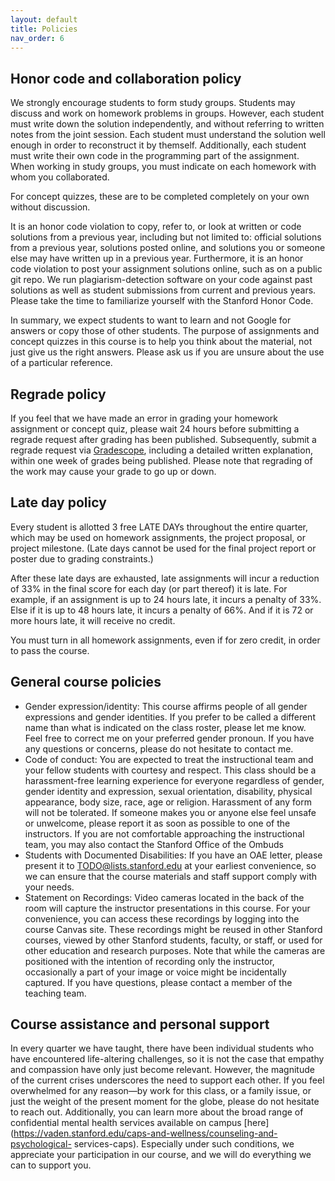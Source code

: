 ```yaml
---
layout: default
title: Policies
nav_order: 6
---
```

## Honor code and collaboration policy

We strongly encourage students to form study groups. Students may discuss and work on homework problems in groups. However, each student must write down the solution independently, and without referring to written notes from the joint session. Each student must understand the solution well enough in order to reconstruct it by themself.  Additionally, each student must write their own code in the programming part of the assignment.  When working in study groups, you must indicate on each homework with whom you collaborated. 

For concept quizzes, these are to be completed completely on your own without discussion.

It is an honor code violation to copy, refer to, or look at written or code solutions from a previous year, including but not limited to: official solutions from a previous year, solutions posted online, and solutions you or someone else may have written up in a previous year. Furthermore, it is an honor code violation to post your assignment solutions online, such as on a public git repo. We run plagiarism-detection software on your code against past solutions as well as student submissions from current and previous years. Please take the time to familiarize yourself with the Stanford Honor Code.

In summary, we expect students to want to learn and not Google for answers or copy those of other students. The purpose of assignments and concept quizzes in this course is to help you think about the material, not just give us the right answers.  Please ask us if you are unsure about the use of a particular reference.

## Regrade policy

If you feel that we have made an error in grading your homework assignment or concept quiz, please wait 24 hours before submitting a regrade request after grading has been published. Subsequently, submit a regrade request via [Gradescope](https://www.gradescope.com/courses/379982), including a detailed written explanation, within one week of grades being published. Please note that regrading of the work may cause your grade to go up or down. 

## Late day policy

Every student is allotted 3 free LATE DAYs throughout the entire quarter, which may be used on homework assignments, the project proposal, or project milestone. (Late days cannot be used for the final project report or poster due to grading constraints.)

After these late days are exhausted, late assignments will incur a reduction of 33% in the final score for each day (or part thereof) it is late. For example, if an assignment is up to 24 hours late, it incurs a penalty of 33%. Else if it is up to 48 hours late, it incurs a penalty of 66%. And if it is 72 or more hours late, it will receive no credit.

You must turn in all homework assignments, even if for zero credit, in order to pass the course.

## General course policies

- Gender expression/identity: This course affirms people of all gender expressions and gender identities. If you prefer to be called a different name than what is indicated on the class roster, please let me know. Feel free to correct me on your preferred gender pronoun. If you have any questions or concerns, please do not hesitate to contact me.
- Code of conduct: You are expected to treat the instructional team and your fellow students with courtesy and respect. This class should be a harassment-free learning experience for everyone regardless of gender, gender identity and expression, sexual orientation, disability, physical appearance, body size, race, age or religion. Harassment of any form will not be tolerated. If someone makes you or anyone else feel unsafe or unwelcome, please report it as soon as possible to one of the instructors. If you are not comfortable approaching the instructional team, you may also contact the Stanford Office of the Ombuds
- Students with Documented Disabilities: If you have an OAE letter, please present it to [TODO@lists.stanford.edu](mailto:TODO@lists.stanford.edu) at your earliest convenience, so we can ensure that the course materials and staff support comply with your needs.
- Statement on Recordings: Video cameras located in the back of the room will capture the instructor presentations in this course. For your convenience, you can access these recordings by logging into the course Canvas site. These recordings might be reused in other Stanford courses, viewed by other Stanford students, faculty, or staff, or used for other education and research purposes. Note that while the cameras are positioned with the intention of recording only the instructor, occasionally a part of your image or voice might be incidentally captured. If you have questions, please contact a member of the teaching team.

## Course assistance and personal support

In every quarter we have taught, there have been individual students who have encountered life-altering challenges, so it is not the case that empathy and compassion have only just become relevant. However, the magnitude of the current crises underscores the need to support each other. If you feel overwhelmed for any reason—by work for this class, or a family issue, or just the weight of the present moment for the globe, please do not hesitate to reach out.  Additionally, you can learn more about the broad range of confidential mental health services available on campus [here](https://vaden.stanford.edu/caps-and-wellness/counseling-and-psychological- services-caps).
Especially under such conditions, we appreciate your participation in our course, and we will do everything we can to support you.  

